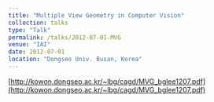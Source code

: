 ```yaml
---
title: "Multiple View Geometry in Computer Vision"
collection: talks
type: "Talk"
permalink: /talks/2012-07-01-MVG
venue: "IAI"
date: 2012-07-01
location: "Dongseo Univ. Busan, Korea"
---
```


[http://kowon.dongseo.ac.kr/~lbg/cagd/MVG_bglee1207.pdf](http://kowon.dongseo.ac.kr/~lbg/cagd/MVG_bglee1207.pdf)
